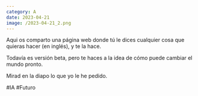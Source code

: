 ```yaml
--- 
category: A 
date: 2023-04-21 
image: /2023-04-21_2.png 
--- 
```


Aqui os comparto una página web donde tú le dices cualquier cosa que quieras hacer (en inglés), y te la hace. 

Todavía es versión beta, pero te haces a la idea de cómo puede cambiar el mundo pronto.

Mirad en la diapo lo que yo le he pedido.

#IA #Futuro